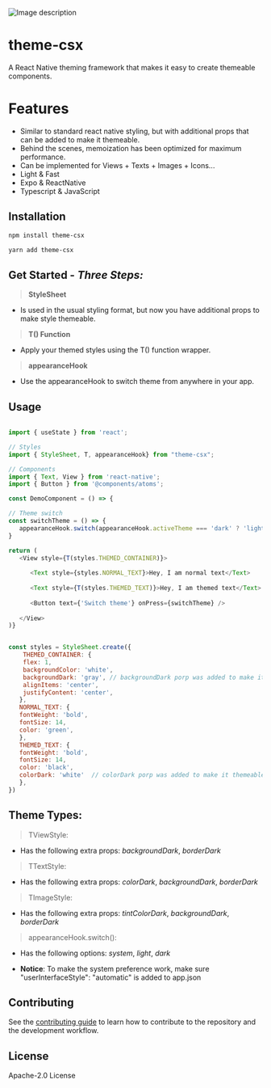 ![Image description](https://dev-to-uploads.s3.amazonaws.com/uploads/articles/x3nsxwazndhbo79avwxi.png)
# theme-csx

A React Native theming framework that makes it easy to create themeable components.

# Features

- Similar to standard react native styling, but with additional props that can be added to make it themeable.
- Behind the scenes, memoization has been optimized for maximum performance.
- Can be implemented for Views + Texts + Images + Icons...
- Light & Fast
- Expo & ReactNative
- Typescript & JavaScript 

## Installation

```sh
npm install theme-csx
```


```sh 
yarn add theme-csx
```
## Get Started - _Three Steps:_

> **StyleSheet**

- Is used in the usual styling format, but now you have additional props to make style themeable.

> **T() Function**

- Apply your themed styles using the T() function wrapper.

> **appearanceHook**

- Use the appearanceHook to switch theme from anywhere in your app.


## Usage

```js

import { useState } from 'react';

// Styles
import { StyleSheet, T, appearanceHook} from "theme-csx";

// Components 
import { Text, View } from 'react-native';
import { Button } from '@components/atoms';

const DemoComponent = () => {

// Theme switch
const switchTheme = () => {
   appearanceHook.switch(appearanceHook.activeTheme === 'dark' ? 'light' : 'dark')
}

return (
   <View style={T(styles.THEMED_CONTAINER)}>
   
      <Text style={styles.NORMAL_TEXT}>Hey, I am normal text</Text>
      
      <Text style={T(styles.THEMED_TEXT)}>Hey, I am themed text</Text>
      
      <Button text={'Switch theme'} onPress={switchTheme} />
   
   </View>
)}


const styles = StyleSheet.create({
    THEMED_CONTAINER: {
    flex: 1,
    backgroundColor: 'white',
    backgroundDark: 'gray', // backgroundDark porp was added to make it themeable
    alignItems: 'center',
    justifyContent: 'center',
   },
   NORMAL_TEXT: {
   fontWeight: 'bold',
   fontSize: 14,
   color: 'green',
   },
   THEMED_TEXT: {
   fontWeight: 'bold',
   fontSize: 14,
   color: 'black',
   colorDark: 'white'  // colorDark porp was added to make it themeable
   },
})

```
## Theme Types:

> TViewStyle:

- Has the following extra props: _backgroundDark_, _borderDark_ 

> TTextStyle:

- Has the following extra props: _colorDark_, _backgroundDark_, _borderDark_ 


> TImageStyle:

- Has the following extra props: _tintColorDark_, _backgroundDark_, _borderDark_ 

> appearanceHook.switch():

- Has the following options: _system_, _light_, _dark_ 

- **Notice**: To make the system preference work, make sure "userInterfaceStyle": "automatic" is added to app.json


## Contributing

See the [contributing guide](CONTRIBUTING.md) to learn how to contribute to the repository and the development workflow.

## License

Apache-2.0 License 

